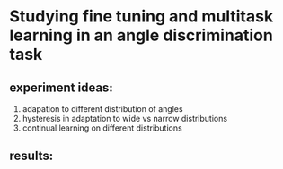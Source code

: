 # Studying fine tuning and multitask learning in an angle discrimination task


## experiment ideas:
1. adapation to different distribution of angles
2. hysteresis in adaptation to wide vs narrow distributions
3. continual learning on different distributions


## results:


